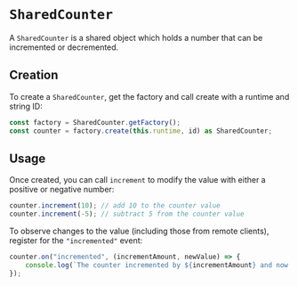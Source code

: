 # `SharedCounter`

A `SharedCounter` is a shared object which holds a number that can be incremented or decremented.

## Creation

To create a `SharedCounter`, get the factory and call create with a runtime and string ID:

```typescript
const factory = SharedCounter.getFactory();
const counter = factory.create(this.runtime, id) as SharedCounter;
```

## Usage

Once created, you can call `increment` to modify the value with either a positive or negative number:

```typescript
counter.increment(10); // add 10 to the counter value
counter.increment(-5); // subtract 5 from the counter value
```

To observe changes to the value (including those from remote clients), register for the `"incremented"` event:

```typescript
counter.on("incremented", (incrementAmount, newValue) => {
    console.log(`The counter incremented by ${incrementAmount} and now has a value of ${newValue}`);
});
```

